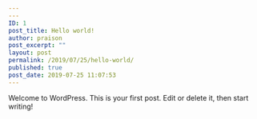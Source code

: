 ```yaml
---
---
ID: 1
post_title: Hello world!
author: praison
post_excerpt: ""
layout: post
permalink: /2019/07/25/hello-world/
published: true
post_date: 2019-07-25 11:07:53
---
```

<!-- wp:paragraph -->
<p>Welcome to WordPress. This is your first post. Edit or delete it, then start writing!</p>
<!-- /wp:paragraph -->